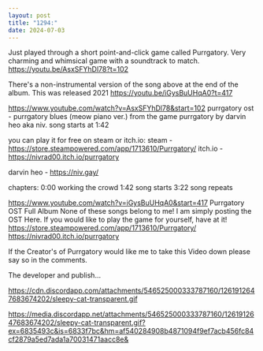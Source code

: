 ```yaml
---
layout: post
title: "1294:"
date: 2024-07-03
---
```


Just played through a short point-and-click game called Purrgatory. Very charming and whimsical game with a soundtrack to match.
https://youtu.be/AsxSFYhDl78?t=102

There's a non-instrumental version of the song above at the end of the album. This was released 2021
https://youtu.be/iGysBuUHqA0?t=417

https://www.youtube.com/watch?v=AsxSFYhDl78&start=102
purrgatory ost - purrgatory blues (meow piano ver.)
from the game purrgatory by darvin heo aka niv.
song starts at 1:42

you can play it for free on steam or itch.io:
steam - https://store.steampowered.com/app/1713610/Purrgatory/
itch.io - https://nivrad00.itch.io/purrgatory

darvin heo - https://niv.gay/

chapters:
0:00 working the crowd
1:42 song starts
3:22 song repeats

https://www.youtube.com/watch?v=iGysBuUHqA0&start=417
Purrgatory OST Full Album
None of these songs belong to me! I am simply posting the OST Here. If you would like to play the game for yourself, have at it!
https://store.steampowered.com/app/1713610/Purrgatory/
https://nivrad00.itch.io/purrgatory

If the Creator's of Purrgatory would like me to take this Video down please say so in the comments.

The developer and publish...


https://cdn.discordapp.com/attachments/546525000333787160/1261912647683674202/sleepy-cat-transparent.gif

https://media.discordapp.net/attachments/546525000333787160/1261912647683674202/sleepy-cat-transparent.gif?ex=6835493c&is=6833f7bc&hm=af540284908b4871094f9ef7acb456fc84cf2879a5ed7ada1a70031471aacc8e&
